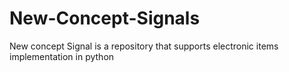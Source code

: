# New-Concept-Signals
 New concept Signal is a repository that supports electronic items implementation in python
